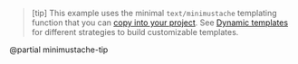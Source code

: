 > [tip]
> This example uses the minimal `text/minimustache` templating function
> that you can [copy into your project](/templates#templating-engine-example).
> See [Dynamic templates](/templates#dynamic) for different strategies to build customizable templates.

@partial minimustache-tip
